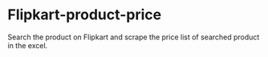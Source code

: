 # Flipkart-product-price
Search the product on Flipkart and scrape the price list of searched product in the excel.

